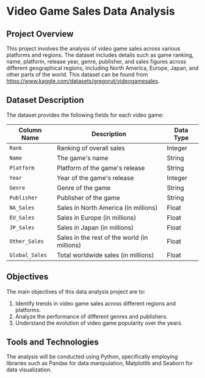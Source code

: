 # Video Game Sales Data Analysis

## Project Overview
This project involves the analysis of video game sales across various platforms and regions. The dataset includes details such as game ranking, name, platform, release year, genre, publisher, and sales figures across different geographical regions, including North America, Europe, Japan, and other parts of the world. This dataset can be found from https://www.kaggle.com/datasets/gregorut/videogamesales.

## Dataset Description
The dataset provides the following fields for each video game:


| Column Name    | Description                                       | Data Type |
|----------------|---------------------------------------------------|-----------|
| `Rank`         | Ranking of overall sales                          | Integer   |
| `Name`         | The game's name                                   | String    |
| `Platform`     | Platform of the game's release                    | String    |
| `Year`         | Year of the game's release                        | Integer   |
| `Genre`        | Genre of the game                                 | String    |
| `Publisher`    | Publisher of the game                             | String    |
| `NA_Sales`     | Sales in North America (in millions)              | Float     |
| `EU_Sales`     | Sales in Europe (in millions)                     | Float     |
| `JP_Sales`     | Sales in Japan (in millions)                      | Float     |
| `Other_Sales`  | Sales in the rest of the world (in millions)      | Float     |
| `Global_Sales` | Total worldwide sales (in millions)               | Float     |

## Objectives
The main objectives of this data analysis project are to:
1. Identify trends in video game sales across different regions and platforms.
2. Analyze the performance of different genres and publishers.
3. Understand the evolution of video game popularity over the years.

## Tools and Technologies
The analysis will be conducted using Python, specifically employing libraries such as Pandas for data manipulation, Matplotlib and Seaborn for data visualization.
